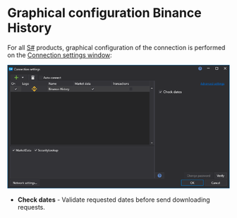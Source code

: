 # Graphical configuration Binance History

For all [S\#](StockSharpAbout.md) products, graphical configuration of the connection is performed on the [Connection settings window](API_UI_ConnectorWindow.md):

![API GUI Settings Binance History](../images/API_GUI_Settings_BinanceHistory.png)

- **Check dates** \- Validate requested dates before send downloading requests.